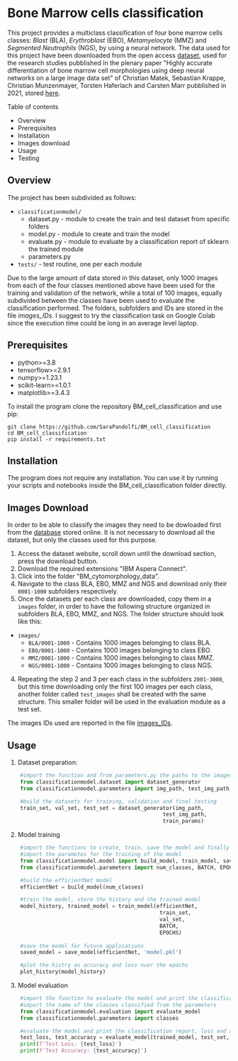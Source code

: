 # Bone Marrow cells classification
This project provides a multiclass classification of four bone marrow cells classes: *Blast* (BLA), *Erythroblast* (EBO), *Metamyelocyte* (MMZ) and *Segmented Neutrophils* (NGS), by using a neural network.
The data used for this project have been downloaded from the open access [dataset](https://wiki.cancerimagingarchive.net/pages/viewpage.action?pageId=101941770), used for the research studies pubblished in the plenary paper "Highly accurate differentiation of bone marrow cell morphologies using deep neural networks on a large image data set" of Christian Matek, Sebastian Krappe, Christian Munzenmayer, Torsten Haferlach and Carsten Marr pubblished in 2021, stored [here](http://ashpublications.org/blood/article-pdf/138/20/1917/1845796/bloodbld2020010568.pdf).

Table of contents
- Overview
- Prerequisites
- Installation
- Images download
- Usage
- Testing

## Overview

The project has been subdivided as follows:
- `classificationmodel/`
    - dataset.py - module to create the train and test dataset from specific folders
    - model.py - module to create and train the model
    - evaluate.py - module to evaluate by a classification report of sklearn the trained module
    - parameters.py 
- `tests/` - test routine, one per each module

Due to the large amount of data stored in this dataset, only 1000 images from each of the four classes mentioned above have been used for the training and validation of the network, while a total of 100 images, equally subdivided between the classes have been used to evaluate the classification performed. The folders, subfolders and IDs are stored in the file *images_IDs*.
I suggest to try the classification task on Google Colab since the execution time could be long in an average level laptop.

## Prerequisites
- python>=3.8
- tensorflow>=2.9.1
- numpy>=1.23.1
- scikit-learn>=1.0.1
- matplotlib>=3.4.3

To install the program clone the repository BM_cell_classification and use pip:

    git clone https://github.com/SaraPandolfi/BM_cell_classification
    cd BM_cell_classification
    pip install -r requirements.txt

## Installation
The program does not require any installation. You can use it by running your scripts and notebooks inside the BM_cell_classification folder directly.

## Images Download

In order to be able to classify the images they need to be dowloaded first from the [database](https://wiki.cancerimagingarchive.net/pages/viewpage.action?pageId=101941770) stored online. It is not necessary to download all the dataset, but only the classes used for this purpose. 
1. Access the dataset website, scroll down until the download section, press the download button.
2. Download the required extensions "IBM Aspera Connect".
3. Click into the folder "BM_cytomorphology_data".
4. Navigate to the class BLA, EBO, MMZ and NGS and download only their `0001-1000` subfolders respectively.
3. Once the datasets per each class are downloaded, copy them in a `images` folder, in order to have the following structure organized in subfolders BLA, EBO, MMZ, and NGS. The folder structure should look like this:

- `images/`
    - `BLA/0001-1000` - Contains 1000 images belonging to class BLA.
    - `EBO/0001-1000` - Contains 1000 images belonging to class EBO.
    - `MMZ/0001-1000` - Contains 1000 images belonging to class MMZ.
    - `NGS/0001-1000` - Contains 1000 images belonging to class NGS.

4. Repeating the step 2 and 3 per each class in the subfolders `2001-3000`, but this time downloading only the first 100 images per each class, another folder called `test_images` shall be created with the same structure. This smaller folder will be used in the evaluation module as a test set.

The images IDs used are reported in the file [images_IDs](https://github.com/SaraPandolfi/BM_cell_classification/blob/master/images_IDs.txt).


## Usage

1. Dataset preparation:
```python
    #import the function and from parameters.py the paths to the images folders and for the dataset setup
    from classificationmodel.dataset import dataset_generator
    from classificationmodel.parameters import img_path, test_img_path, train_params

    #build the datasets for training, validation and final testing
    train_set, val_set, test_set = dataset_generator(img_path,
                                                 test_img_path,
                                                 train_params)
```
2. Model training
```python
    #import the functions to create, train, save the model and finally plot its history
    #import the parametes for the training of the model
    from classificationmodel.model import build_model, train_model, save_model, plot_history
    from classificationmodel.parameters import num_classes, BATCH, EPOCHS

    #build the efficientNet model
    efficientNet = build_model(num_classes)

    #train the model, store the history and the trained model
    model_history, trained_model = train_model(efficientNet,
                                                train_set, 
                                                val_set, 
                                                BATCH, 
                                                EPOCHS)
    
    #save the model for future applications
    saved_model = save_model(efficientNet, 'model.pkl')

    #plot the histry as accuracy and loss over the epochs
    plot_history(model_history)
```
3. Model evaluation
```python
    #import the function to evaluate the model and print the classification report of sklearn
    #import the name of the classes classified from the parameters
    from classificationmodel.evaluation import evaluate_model
    from classificationmodel.parameters import classes

    #evaluate the model and print the classification report, loss and accuracy
    test_loss, test_accuracy = evaluate_model(trained_model, test_set, classes)
    print(f'Test Loss: {test_loss}')
    print(f'Test Accuracy: {test_accuracy}')
```
